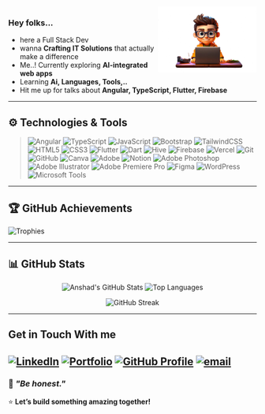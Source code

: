 <img src="https://raw.githubusercontent.com/AnshadMV/portfolio/main/coder2.png" width="200" align="right" />


### Hey folks...
- here a Full Stack Dev
- wanna  **Crafting IT Solutions** that actually make a difference
- Me..! Currently exploring **AI-integrated web apps**  
- Learning **Ai, Languages, Tools,..**
- Hit me up for talks about **Angular, TypeScript, Flutter, Firebase**  

---

## ⚙️ Technologies & Tools  

> ![Angular](https://img.shields.io/badge/Angular-DD0031?style=for-the-badge&logo=angular&logoColor=white)
> ![TypeScript](https://img.shields.io/badge/TypeScript-007ACC?style=for-the-badge&logo=typescript&logoColor=white)
> ![JavaScript](https://img.shields.io/badge/JavaScript-F7DF1E?style=for-the-badge&logo=javascript&logoColor=black)
> ![Bootstrap](https://img.shields.io/badge/Bootstrap-7952B3?style=for-the-badge&logo=bootstrap&logoColor=white)
> ![TailwindCSS](https://img.shields.io/badge/TailwindCSS-38B2AC?style=for-the-badge&logo=tailwind-css&logoColor=white)
> ![HTML5](https://img.shields.io/badge/HTML5-E34F26?style=for-the-badge&logo=html5&logoColor=white)
> ![CSS3](https://img.shields.io/badge/CSS3-1572B6?style=for-the-badge&logo=css3&logoColor=white)
> ![Flutter](https://img.shields.io/badge/Flutter-02569B?style=for-the-badge&logo=flutter&logoColor=white)
> ![Dart](https://img.shields.io/badge/Dart-0175C2?style=for-the-badge&logo=dart&logoColor=white)
> ![Hive](https://img.shields.io/badge/Hive-FFC107?style=for-the-badge&logo=hive&logoColor=black)
> ![Firebase](https://img.shields.io/badge/Firebase-ffca28?style=for-the-badge&logo=firebase&logoColor=black)
> ![Vercel](https://img.shields.io/badge/Vercel-000000?style=for-the-badge&logo=vercel&logoColor=white)
> ![Git](https://img.shields.io/badge/Git-F05032?style=for-the-badge&logo=git&logoColor=white)
> ![GitHub](https://img.shields.io/badge/GitHub-181717?style=for-the-badge&logo=github&logoColor=white)
> ![Canva](https://img.shields.io/badge/Canva-00C4CC?style=for-the-badge&logo=canva&logoColor=white)
> ![Adobe](https://img.shields.io/badge/Adobe-FF0000?style=for-the-badge&logo=adobe&logoColor=white)
> ![Notion](https://img.shields.io/badge/Notion-000000?style=for-the-badge&logo=notion&logoColor=white)
> ![Adobe Photoshop](https://img.shields.io/badge/Adobe%20Photoshop-31A8FF?style=for-the-badge&logo=adobephotoshop&logoColor=white)
> ![Adobe Illustrator](https://img.shields.io/badge/Adobe%20Illustrator-FF9A00?style=for-the-badge&logo=adobeillustrator&logoColor=white)
> ![Adobe Premiere Pro](https://img.shields.io/badge/Adobe%20Premiere%20Pro-9999FF?style=for-the-badge&logo=adobepremierepro&logoColor=white)
> ![Figma](https://img.shields.io/badge/Figma-F24E1E?style=for-the-badge&logo=figma&logoColor=white)
> ![WordPress](https://img.shields.io/badge/WordPress-21759B?style=for-the-badge&logo=wordpress&logoColor=white)
> ![Microsoft Tools](https://img.shields.io/badge/Microsoft%20Office-D83B01?style=for-the-badge&logo=microsoftoffice&logoColor=white)




---

## 🏆 GitHub Achievements  
![Trophies](https://github-profile-trophy.vercel.app/?username=majidnope&theme=radical&no-frame=true&no-bg=true&margin-w=4)

---




## 📊 GitHub Stats  

<div align="center">

![Anshad's GitHub Stats](https://github-readme-stats.vercel.app/api?username=AnshadMV&show_icons=true&theme=radical&hide_border=true&bg_color=0D1117&title_color=FF6E96&icon_color=79FF97)
![Top Languages](https://github-readme-stats.vercel.app/api/top-langs/?username=AnshadMV&layout=compact&theme=radical&hide_border=true&bg_color=0D1117)

![GitHub Streak](https://streak-stats.demolab.com?user=AnshadMV&theme=radical&hide_border=true&background=0D1117)

</div>




---

## Get in Touch With me
[![LinkedIn](https://img.shields.io/badge/LinkedIn-0077B5?style=for-the-badge&logo=linkedin&logoColor=white)](https://www.linkedin.com/in/anshadvelladath/)
[![Portfolio](https://img.shields.io/badge/Portfolio-Visit-61DAFB?style=for-the-badge)](https://anshadmv.github.io/portfolio/)
[![GitHub Profile](https://img.shields.io/badge/GitHub-AnshadMV-181717?style=for-the-badge&logo=github&logoColor=white)](https://github.com/AnshadMV)
[![email](https://img.shields.io/badge/Email-D14836?logo=gmail&logoColor=white)](mailto:anshadvelladath9846@gmail.com) 
---

### 🧠 *"Be honest."*  
⭐ **Let’s build something amazing together!**  
